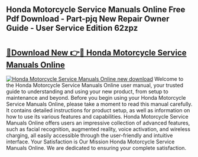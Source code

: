 ## Honda Motorcycle Service Manuals Online Free Pdf Download - Part-pjq New Repair Owner Guide - User Service Edition 62zpz

# <h2><a href="http://bc14311.oget.top/?id=Honda+Motorcycle+Service+Manuals+Online">🔗Download New 👉🔴 Honda Motorcycle Service Manuals Online</a></h2>

[![Honda Motorcycle Service Manuals Online new download](https://i.imgur.com/5g1atiW.png)](http://bc14311.oget.top/?id=Honda+Motorcycle+Service+Manuals+Online)
Welcome to the Honda Motorcycle Service Manuals Online user manual, your trusted guide to understanding and using your new product, from setup to maintenance and beyond. Before you begin using your Honda Motorcycle Service Manuals Online, please take a moment to read this manual carefully. It contains detailed instructions for product setup, as well as information on how to use its various features and capabilities. Honda Motorcycle Service Manuals Online offers users an impressive collection of advanced features, such as facial recognition, augmented reality, voice activation, and wireless charging, all easily accessible through the user-friendly and intuitive interface. Your Satisfaction is Our Mission Honda Motorcycle Service Manuals Online. We are dedicated to ensuring your complete satisfaction.
